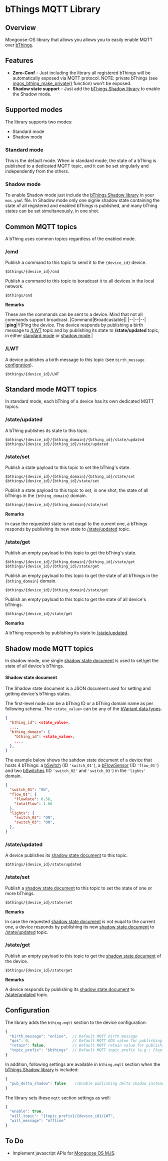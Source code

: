 # bThings MQTT Library
## Overview
Mongoose-OS library that allows you allows you to easily enable MQTT over [bThings](https://github.com/diy365-mgos/bthing).
## Features
- **Zero-Conf** - Just including the library all registered bThings will be automatically exposed via MQTT protocol. NOTE: private bThings (see [mgos_bthing_make_private()](https://github.com/diy365-mgos/bthing#mgos_bthing_make_private) function) won't be exposed.
- **Shadow state support** - Just add the [bThings Shadow library](https://github.com/diy365-mgos/bthing-shadow) to enable the Shadow mode.
## Supported modes
The library supports two modes:
- Standard mode
- Shadow mode
### Standard mode
This is the default mode. When in standard mode, the state of a bThing is published to a dedicated MQTT topic, and it can be set singularly and independently from the others.
### Shadow mode
To enable Shadow mode just include the [bThings Shadow library](https://github.com/diy365-mgos/bthing-shadow) in your `mos.yaml` file. In Shadow mode only one signle shadow state containing the state of all registered and enabled bThings is published, and many bThing states can be set simultaneously, in one shot.
## Common MQTT topics
A bThing uses common topics regardless of the enabled mode.
### /cmd
Publish a command to this topic to send it to the `{device_id}` device.
```
$bthings/{device_id}/cmd
```
Publish a command to this topic to boradcast it to all devices in the local network.
```
$bthings/cmd
```
**Remarks**

These are the commands can be sent to a device. Mind that not all commands support broadcast.
|Command|Broadcastable||
|--|--|--|
|**ping**|Y|Ping the device. The device responds by publishing a birth message to [/LWT](#lwt) topic and by publishing its state to **/state/updated** topic, in either [standard mode](#standard_state_updated) or [shadow mode](#shadow_state_updated).|
### /LWT
A device publishes a birth message to this topic (see `birth_message` [configration](#configuration)).
```
$bthings/{device_id}/LWT
```
## Standard mode MQTT topics
In standard mode, each bThing of a device has its own dedicated MQTT topics.
### <a name="standard_state_updated"></a>/state/updated
A bThing publishes its state to this topic.
```
$bthings/{device_id}/{bthing_domain}/{bthing_id}/state/updated
$bthings/{device_id}/{bthing_id}/state/updated
```
### <a name="standard_state_set"></a>/state/set
Publish a state payload to this topic to set the bThing's state.
```
$bthings/{device_id}/{bthing_domain}/{bthing_id}/state/set
$bthings/{device_id}/{bthing_id}/state/set
```
Publish a state payload to this topic to set, in one shot, the state of all bThings in the `{bthing_domain}` domain.
```
$bthings/{device_id}/{bthing_domain}/state/set
```
**Remarks**

In case the requested state is not euqal to the current one, a bThings responds by publishing its new state to [/state/updated](#standard_state_updated) topic.
### <a name="standard_state_get"></a>/state/get
Publish an empty payload to this topic to get the bThing's state.
```
$bthings/{device_id}/{bthing_domain}/{bthing_id}/state/get
$bthings/{device_id}/{bthing_id}/state/get
```
Publish an empty payload to this topic to get the state of all bThings in the `{bthing_domain}` domain.
```
$bthings/{device_id}/{bthing_domain}/state/get
```
Publish an empty payload to this topic to get the state of all device's bThings.
```
$bthings/{device_id}/state/get
```
**Remarks**

A bThing responds by publishing its state to [/state/updated](#standard_state_updated).
## Shadow mode MQTT topics
In shadow mode, one single [shadow state document](#shadow-state-document) is used to set/get the state of all device's bThings.
#### Shadow state document
The Shadow state document is a JSON document used for setting and getting device's bThings states.

The first-level node can be a bThing ID or a bThing domain name as per following schema. The `<state_value>` can be any of the [bVariant data types](https://github.com/diy365-mgos/bvar#supported-data-types).
```json
{
  "bthing_id": <state_value>,
  ...,
  "bthing_domain": {         
    "bthing_id": <state_value>,
    ...,
  },
}
```
The example below shows the sahdow state document of a device that hosts 4 bThings: a [bSwitch](https://github.com/diy365-mgos/bswitch) (ID `'switch_01'`), a [bFlowSensor](https://github.com/diy365-mgos/bflowsensor) (ID `'flow_01'`) and two [bSwitches](https://github.com/diy365-mgos/bswitch) (ID `'switch_02'` and `'switch_03'`) in the `'lights'` domain.
```json
{
  "switch_01": "ON",
  "flow_01": {
    "flowRate": 0.56,
    "totalFlow": 1.66
  },
  "lights": {         
    "switch_02": "ON",
    "switch_03": "ON",
  },
}
```
### <a name="shadow_state_updated"></a>/state/updated
A device publishes its [shadow state document](#shadow-state-document) to this topic.
```
$bthings/{device_id}/state/updated
```
### <a name="shadow_state_set"></a>/state/set
Publish a [shadow state document](#shadow-state-document) to this topic to set the state of one or more bThings.
```
$bthings/{device_id}/state/set
```
**Remarks**

In case the requested [shadow state document](#shadow-state-document) is not euqal to the current one, a device responds by publishing its new [shadow state document](#shadow-state-document) to [/state/updated](#shadow_state_updated) topic.
### <a name="shadow_state_get"></a>/state/get
Publish an empty payload to this topic to get the [shadow state document](#shadow-state-document) of the device.
```
$bthings/{device_id}/state/get
```
**Remarks**

A device responds by publishing its [shadow state document](#shadow-state-document) to [/state/updated](#shadow_state_updated) topic.
## Configuration
The library adds the `bthing.mqtt` section to the device configuration:
```javascript
{
  "birth_message": "online",  // Default MQTT birth message
  "qos": 0,                   // Default MQTT QOS value for publishing messages
  "retain": false,            // Default MQTT retain value for publishing messages
  "topic_prefix": "$bthings"  // Default MQTT topic prefix (e.g.: {topic_prefix}/{device_id}/...)
}
```
In addition, following settings are available in `bthing.mqtt` section when the [bThings Shadow library](https://github.com/diy365-mgos/bthing-shadow) is included:
```javascript
{
  "pub_delta_shadow": false    //Enable publishing delta shadow instead of the full one
}
```
The library sets these `mqtt` section settings as well:
```javascript
{
  "enable": true,
  "will_topic": "{topic_prefix}/{device_id}/LWT",
  "will_message": "offline"
}
```
<!-- ## C/C++ API Reference
### mgos_bthing_mqtt_disable
```c
bool mgos_bthing_mqtt_disable(mgos_bthing_t thing);
```
Disables MQTT messages for a bThing. Returns `true` on success, or `false` otherwise. If Shadow mode is enabled, the function [mgos_bthing_shadow_disable()](https://github.com/diy365-mgos/bthing-shadow#mgos_bthing_shadow_disable) is automatically invoked behind the scenes.

|Parameter||
|--|--| 
|thing|A bThing.| -->
## To Do
- Implement javascript APIs for [Mongoose OS MJS](https://github.com/mongoose-os-libs/mjs).
